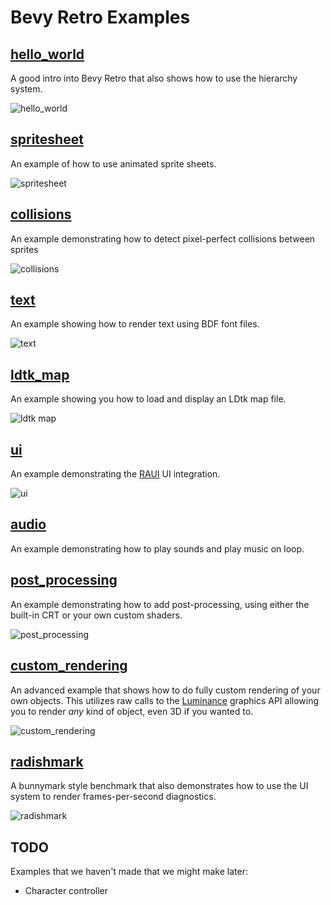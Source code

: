 # Bevy Retro Examples

## [hello_world]

A good intro into Bevy Retro that also shows how to use the hierarchy system.

![hello_world](./screenshots/hello_world.gif)

[hello_world]: ./hello_world.rs

## [spritesheet]

An example of how to use animated sprite sheets.

![spritesheet](./screenshots/spritesheet.gif)

[spritesheet]: ./spritesheet.rs

## [collisions]

An example demonstrating how to detect pixel-perfect collisions between sprites

![collisions](./screenshots/collisions.gif)

[collisions]: ./collisions.rs

## [text]

An example showing how to render text using BDF font files.

![text](./screenshots/text.png)

[text]: ./text.rs

## [ldtk_map]

An example showing you how to load and display an LDtk map file.

![ldtk map](./screenshots/ldtk_map.png)

[ldtk_map]: ./ldtk_map.rs

## [ui]

An example demonstrating the [RAUI] UI integration.

[RAUI]: https://raui-labs.github.io/raui/

![ui](./screenshots/ui.gif)

[ui]: ./ui.rs

## [audio]

An example demonstrating how to play sounds and play music on loop.

[audio]: ./audio.rs

## [post_processing]

An example demonstrating how to add post-processing, using either the built-in CRT or your own custom shaders.

![post_processing](./screenshots/post_processing.png)

[post_processing]: ./post_processing.rs

## [custom_rendering]

An advanced example that shows how to do fully custom rendering of your own objects. This utilizes
raw calls to the [Luminance] graphics API allowing you to render _any_ kind of object, even 3D if you wanted to.

![custom_rendering](./screenshots/custom_rendering.gif)

[Luminance]: https://github.com/phaazon/luminance-rs
[custom_rendering]: ./custom_rendering.rs

## [radishmark]

A bunnymark style benchmark that also demonstrates how to use the UI system to render frames-per-second diagnostics.

![radishmark](./screenshots/radishmark.gif)

[radishmark]: ./radishmark.rs

## TODO

Examples that we haven't made that we might make later:

- Character controller
